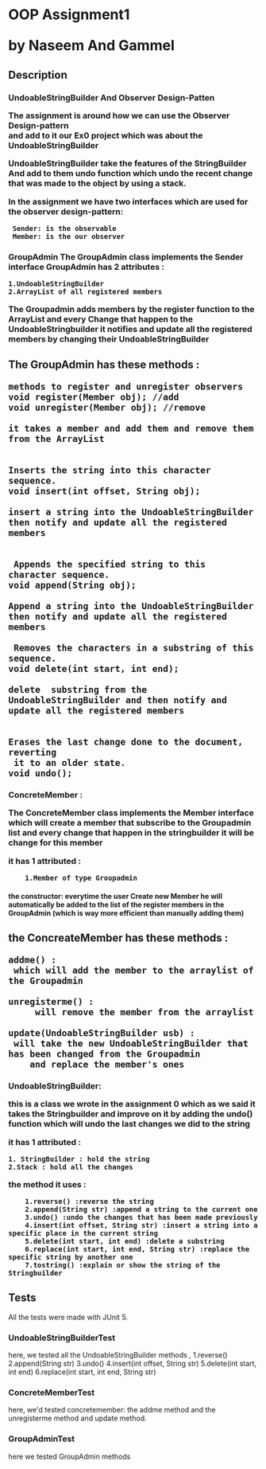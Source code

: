 <h1>OOP Assignment1

**by Naseem And Gammel**

<h2>Description 

<h3>UndoableStringBuilder And Observer Design-Patten 
	
	
The assignment is around how we can use the Observer Design-pattern  
and add to it our Ex0 project which was about the UndoableStringBuilder

	
	
UndoableStringBuilder take the features of the StringBuilder And add to them
undo function which undo the recent change that was made
to the object by using a stack.

In the assignment we have two interfaces which are used for the observer design-pattern: 
	
     Sender: is the observable  
     Member: is the our observer 

<h3>GroupAdmin
The GroupAdmin class implements the Sender interface 
 GroupAdmin has 2 attributes :
	
	
	1.UndoableStringBuilder  
	2.ArrayList of all registered members 
The Groupadmin adds members by the register function to the ArrayList
and every Change that happen to the UndoableStringbuilder it notifies 
and update all the registered members by changing their UndoableStringBuilder

<h2>The GroupAdmin has these methods : 

    methods to register and unregister observers
    void register(Member obj); //add
    void unregister(Member obj); //remove
    
    it takes a member and add them and remove them from the ArrayList
    
    
    Inserts the string into this character sequence.
    void insert(int offset, String obj);
    
    insert a string into the UndoableStringBuilder then notify and update all the registered members
    
    
     Appends the specified string to this character sequence.
    void append(String obj);
    
    Append a string into the UndoableStringBuilder then notify and update all the registered members 

     Removes the characters in a substring of this sequence.
    void delete(int start, int end);
    
    delete  substring from the UndoableStringBuilder and then notify and update all the registered members 
    
    
    Erases the last change done to the document, reverting
     it to an older state.
    void undo();


<h3>ConcreteMember : 
	
	
The ConcreteMember class implements the Member interface
which will create a member that subscribe to the Groupadmin list 
and every change that happen in the stringbuilder it will be change for this member

it has 1 attributed : 
	
	
		1.Member of type Groupadmin

<h4>the constructor: everytime the user Create new Member he will automatically 
be added to the list of the register members in the GroupAdmin (which is way more efficient than manually adding them)

<h2>the ConcreateMember has these methods : 
	
	
	addme() :
  	 which will add the member to the arraylist of the Groupadmin 
	
 	unregisterme() :
		 will remove the member from the arraylist 
	
	update(UndoableStringBuilder usb) :
 	 will take the new UndoableStringBuilder that has been changed from the Groupadmin
 		and replace the member's ones


<h3>UndoableStringBuilder:
	
this is a class we wrote in the assignment 0 which as we said it takes the 
Stringbuilder and improve on it by adding the undo() function which will 
undo the last changes we did to the string 
	
it has 1 attributed : 
			
	
	1. StringBuilder : hold the string
	2.Stack : hold all the changes
	
	
the method it uses : 
	
	
		1.reverse() :reverse the string
		2.append(String str) :append a string to the current one
		3.undo() :undo the changes that has been made previously 
		4.insert(int offset, String str) :insert a string into a specific place in the current string
		5.delete(int start, int end) :delete a substring
		6.replace(int start, int end, String str) :replace the specific string by another one
		7.tostring() :explain or show the string of the Stringbuilder
	
		
		
		
		
		
## Tests
All the tests were made with JUnit 5.

### UndoableStringBuilderTest
here, we tested all the UndoableStringBuilder methods
	,	1.reverse() 
		2.append(String str)
		3.undo() 
		4.insert(int offset, String str) 
		5.delete(int start, int end) 
		6.replace(int start, int end, String str) 
		

### ConcreteMemberTest
here, we'd tested concretemember:
	the addme method
	and the unregisterme method
	and update method.
	


### GroupAdminTest
here we tested GroupAdmin methods 



